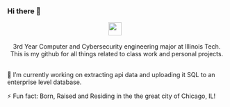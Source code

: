 ### Hi there 👋

<!--
**saberrg/saberrg** is a ✨ _special_ ✨ repository because its `README.md` (this file) appears on your GitHub profile.

Here are some ideas to get you started:

- 🔭 I’m currently working on ...
- 🌱 I’m currently learning ...
- 👯 I’m looking to collaborate on ...
- 🤔 I’m looking for help with ...
- 💬 Ask me about ...
- 📫 How to reach me: ...
- 😄 Pronouns: ...
- ⚡ Fun fact: ...
-->
</p>
<p align='center'>
<a href="mailto:saber@sabergaribi.com"><img height="30" src="https://raw.githubusercontent.com/iansmathew/iansmathew/master/assets/icon_email.png"></a>&nbsp;&nbsp;
</p>
<p align='center'>
3rd Year Computer and Cybersecurity engineering major at Illinois Tech. </br>This is my github for all things related to class work and personal projects.

</br>🔭 I’m currently working on extracting api data and uploading it SQL to an enterprise level database.

⚡ Fun fact: Born, Raised and Residing in the the great city of Chicago, IL!
</p>

